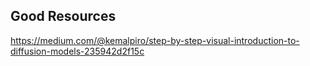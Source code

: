 



## Good Resources

https://medium.com/@kemalpiro/step-by-step-visual-introduction-to-diffusion-models-235942d2f15c

